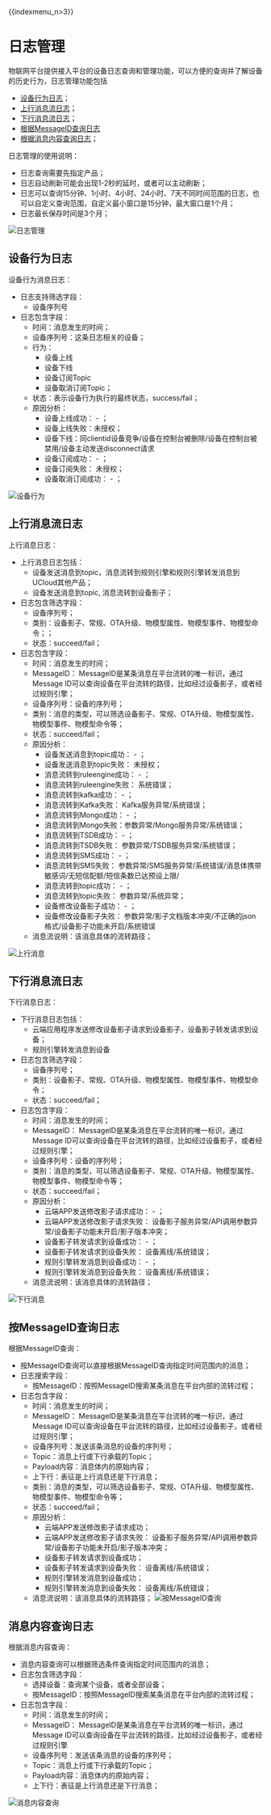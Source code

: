 {{indexmenu_n>3}}

# 日志管理

物联网平台提供接入平台的设备日志查询和管理功能，可以方便的查询并了解设备的历史行为，日志管理功能包括

- [设备行为日志](#设备行为日志)；
- [上行消息流日志](#上行消息流日志)；
- [下行消息流日志](#下行消息流日志)；
- [根据MessageID查询日志](#按MessageID查询)
- [根据消息内容查询日志](#消息内容查询日志)；

日志管理的使用说明：

- 日志查询需要先指定产品；
- 日志自动刷新可能会出现1-2秒的延时，或者可以主动刷新；
- 日志可以查询15分钟、1小时、4小时、24小时、7天不同时间范围的日志，也可以自定义查询范围，自定义最小窗口是15分钟，最大窗口是1个月；
- 日志最长保存时间是3个月；

![日志管理](../../images/日志管理.png)



## 设备行为日志

设备行为消息日志：
- 日志支持筛选字段：
  - 设备序列号
- 日志包含字段：
  - 时间：消息发生的时间；
  - 设备序列号：这条日志相关的设备；
  - 行为：
    - 设备上线
    - 设备下线
    - 设备订阅Topic
    - 设备取消订阅Topic；
  - 状态：表示设备行为执行的最终状态，success/fail；
  - 原因分析：
    - 设备上线成功： - ；
    - 设备上线失败：未授权；
    - 设备下线：同clientid设备竞争/设备在控制台被删除/设备在控制台被禁用/设备主动发送disconnect请求
    - 设备订阅成功： - ；
    - 设备订阅失败： 未授权；
    - 设备取消订阅成功： - ；

![设备行为](../../images/设备行为.png)



## 上行消息流日志

上行消息日志：
- 上行消息日志包括：
  - 设备发送消息到topic，消息流转到规则引擎和规则引擎转发消息到UCloud其他产品；
  - 设备发送消息到topic, 消息流转到设备影子；
- 日志包含筛选字段：
  - 设备序列号；
  - 类别：设备影子、常规、OTA升级、物模型属性、物模型事件、物模型命令；；
  - 状态：succeed/fail；
- 日志包含字段：
  - 时间：消息发生的时间；
  - MessageID： MessageID是某条消息在平台流转的唯一标识，通过Message  ID可以查询设备在平台流转的路径，比如经过设备影子，或者经过规则引擎；
  - 设备序列号：设备的序列号；
  - 类别：消息的类型，可以筛选设备影子、常规、OTA升级、物模型属性、物模型事件、物模型命令等；
  - 状态：succeed/fail；
  - 原因分析：
    - 设备发送消息到topic成功： - ；
    - 设备发送消息到topic失败： 未授权；
    - 消息流转到ruleengine成功： - ；
    - 消息流转到ruleengine失败： 系统错误；
    - 消息流转到kafka成功： - ；
    - 消息流转到Kafka失败： Kafka服务异常/系统错误；
    - 消息流转到Mongo成功： - ；
    - 消息流转到Mongo失败：参数异常/Mongo服务异常/系统错误；
    - 消息流转到TSDB成功： - ；
    - 消息流转到TSDB失败： 参数异常/TSDB服务异常/系统错误；
    - 消息流转到SMS成功： - ；
    - 消息流转到SMS失败： 参数异常/SMS服务异常/系统错误/消息体携带敏感词/无短信配额/短信条数已达预设上限/
    - 消息流转到topic成功： - ；
    - 消息流转到topic失败： 参数异常/系统异常；
    - 设备修改设备影子成功： - ；
    - 设备修改设备影子失败： 参数异常/影子文档版本冲突/不正确的json格式/设备影子功能未开启/系统错误
  - 消息流说明：该消息具体的流转路径；
  

![上行消息](../../images/上行消息.png)



## 下行消息流日志
下行消息日志：
- 下行消息日志包括：
  - 云端应用程序发送修改设备影子请求到设备影子，设备影子转发请求到设备；
  - 规则引擎转发消息到设备
- 日志包含筛选字段：
  - 设备序列号；
  - 类别：设备影子、常规、OTA升级、物模型属性、物模型事件、物模型命令；
  - 状态：succeed/fail；
- 日志包含字段：
  - 时间：消息发生的时间；
  - MessageID： MessageID是某条消息在平台流转的唯一标识，通过Message  ID可以查询设备在平台流转的路径，比如经过设备影子，或者经过规则引擎；
  - 设备序列号：设备的序列号；
  - 类别：消息的类型，可以筛选设备影子、常规、OTA升级、物模型属性、物模型事件、物模型命令等；
  - 状态：succeed/fail；
  - 原因分析：  
    - 云端APP发送修改影子请求成功： - ；
    - 云端APP发送修改影子请求失败： 设备影子服务异常/API调用参数异常/设备影子功能未开启/影子版本冲突；
    - 设备影子转发请求到设备成功： - ；
    - 设备影子转发请求到设备失败： 设备离线/系统错误；
    - 规则引擎转发消息到设备成功： - ；
    - 规则引擎转发消息到设备失败： 设备离线/系统错误；
  - 消息流说明：该消息具体的流转路径；
  

![下行消息](../../images/下行消息.png)

## 按MessageID查询日志

根据MessageID查询：
- 按MessageID查询可以直接根据MessageID查询指定时间范围内的消息；
- 日志搜索字段：
  - 按MessageID：按照MessageID搜索某条消息在平台内部的流转过程；
- 日志包含字段：
  - 时间：消息发生的时间；
  - MessageID： MessageID是某条消息在平台流转的唯一标识，通过Message  ID可以查询设备在平台流转的路径，比如经过设备影子，或者经过规则引擎；
  - 设备序列号：发送该条消息的设备的序列号；
  - Topic：消息上行或下行承载的Topic；
  - Payload内容：消息体内的原始内容；
  - 上下行：表征是上行消息还是下行消息；
  - 类别：消息的类型，可以筛选设备影子、常规、OTA升级、物模型属性、物模型事件、物模型命令等；
  - 状态：succeed/fail；
  - 原因分析： 
    - 云端APP发送修改影子请求成功；
    - 云端APP发送修改影子请求失败： 设备影子服务异常/API调用参数异常/设备影子功能未开启/影子版本冲突；
    - 设备影子转发请求到设备成功；
    - 设备影子转发请求到设备失败： 设备离线/系统错误；
    - 规则引擎转发消息到设备成功；
    - 规则引擎转发消息到设备失败： 设备离线/系统错误；
  - 消息流说明：该消息具体的流转路径；
![按MessageID查询](../../images/按MessageID查询.png)


## 消息内容查询日志

根据消息内容查询：
- 消息内容查询可以根据筛选条件查询指定时间范围内的消息；
- 日志包含筛选字段：
  - 选择设备：查询某个设备，或者全部设备；
  - 按MessageID：按照MessageID搜索某条消息在平台内部的流转过程；
- 日志包含字段：
  - 时间：消息发生的时间；
  - MessageID： MessageID是某条消息在平台流转的唯一标识，通过Message  ID可以查询设备在平台流转的路径，比如经过设备影子，或者经过规则引擎
  - 设备序列号：发送该条消息的设备的序列号；
  - Topic：消息上行或下行承载的Topic；
  - Payload内容：消息体内的原始内容；
  - 上下行：表征是上行消息还是下行消息；

![消息内容查询](../../images/消息内容查询.png)

